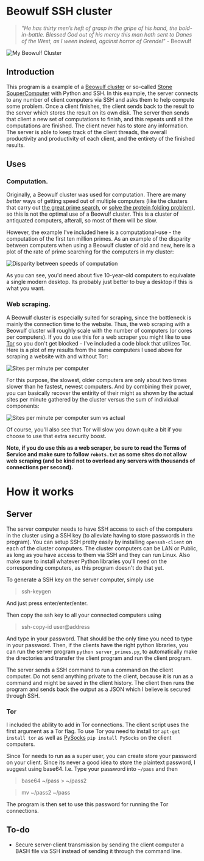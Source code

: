 # Beowulf SSH cluster

> *"He has thirty men’s heft of grasp in the gripe of his hand, the bold-in-battle. Blessed God out of his mercy this man hath sent to Danes of the West, as I ween indeed, against horror of Grendel"* - Beowulf

![My Beowulf Cluster](https://rpiai.files.wordpress.com/2015/04/0412151720.jpg "My Beowulf Cluster")

## Introduction 

This program is a example of a [Beowulf cluster](http://en.wikipedia.org/wiki/Beowulf_cluster) or so-called [Stone SouperComputer](http://www.extremelinux.info/stonesoup/) with Python and SSH. In this example, the server connects to any number of client computers via SSH and asks them to help compute some problem. Once a client finishes, the client sends back to the result to the server which stores the result on its own disk. The server then sends that client a new set of computations to finish, and this repeats until all the computations are finished. The client never has to store any information. The server is able to keep track of the client threads, the overall productivity and productivity of each client, and the entirety of the finished results.

## Uses 

### Computation. 

Originally, a Beowulf cluster was used for computation. There are many *better* ways of getting speed out of multiple computers (like the clusters that carry out [the great prime search](http://www.mersenne.org/), or [solve the protein folding problem](https://folding.stanford.edu/)), so this is not the optimal use of a Beowulf cluster. This is a cluster of antiquated computers, afterall, so most of them will be slow. 

However, the example I've included here is a computational-use - the computation of the first ten million primes. As an example of the disparity between computers when using a Beowulf cluster of old and new, here is a plot of the rate of prime searching for the computers in my cluster:

![Disparity between speeds of computation](https://rpiai.files.wordpress.com/2015/04/primes_per_second.png "Disparity between speeds of computation")

As you can see, you'd need about five 10-year-old computers to equivalate a single modern desktop. Its probably just better to buy a desktop if this is what you want. 

### Web scraping. 

A Beowulf cluster is especially suited for scraping, since the bottleneck is mainly the connection time to the website. Thus, the web scraping with a Beowulf cluster will roughly scale with the number of computers (or cores per computers). If you do use this for a web scraper you might like to use [Tor](https://www.torproject.org/) so you don't get blocked - I've included a code block that utilizes Tor. Here is a plot of my results from the same computers I used above for scraping a website with and without Tor:

![Sites per minute per computer](https://rpiai.files.wordpress.com/2015/04/sites_per_minute.png "Sites per minute per computer")

For this purpose, the slowest, older computers are only about two times slower than he fastest, newest computers. And by combining their power, you can basically recover the entirity of their might as shown by the actual sites per minute gathered by the cluster versus the sum of individual components:

![Sites per minute per computer sum vs actual](https://rpiai.files.wordpress.com/2015/04/sum_total_vs_actual_total.png "Sites per minute per computer sum vs actual")

Of course, you'll also see that Tor will slow you down quite a bit if you choose to use that extra security boost.

**Note, if you do use this as a web scraper, be sure to read the Terms of Service and make sure to follow ```robots.txt``` as some sites do not allow web scraping (and be kind not to overload any servers with thousands of connections per second).**

# How it works

## Server

The server computer needs to have SSH access to each of the computers in the cluster using a SSH key (to alleviate having to store passwords in the program). You can setup SSH pretty easily by installing ```openssh-client``` on each of the cluster computers. The cluster computers can be LAN or Public, as long as you have access to them via SSH and they can run Linux. Also make sure to install whatever Python libraries you'll need on the corresponding computers, as this program doesn't do that yet.

To generate a SSH key on the server computer, simply use

> ssh-keygen

And just press enter/enter/enter.

Then copy the ssh key to all your connected computers using

> ssh-copy-id user@address

And type in your password. That should be the only time you need to type in your password. Then, if the clients have the right python libraries, you can run the server program ```python server_primes.py```, to automatically make the directories and transfer the client program and run the client program.

The server sends a SSH command to run a command on the client computer. Do not send anything private to the client, because it is run as a command and might be saved in the client history. The client then runs the program and sends back the output as a JSON which I believe is secured through SSH. 

### Tor

I included the ability to add in Tor connections. The client script uses the first argument as a Tor flag. To use Tor you need to install tor ```apt-get install tor``` as well as [PySocks](https://github.com/Anorov/PySocks) ```pip install PySocks``` on the client computers.

Since Tor needs to run as a super user, you can create store your password on your client. Since its never a good idea to store the plaintext password, I suggest using base64. I.e. Type your password into ```~/pass``` and then

> base64 ~/pass > ~/pass2

> mv ~/pass2 ~/pass

The program is then set to use this password for running the Tor connections.

## To-do

- Secure server-client transmission by sending the client computer a BASH file via SSH instead of sending it through the command line.
